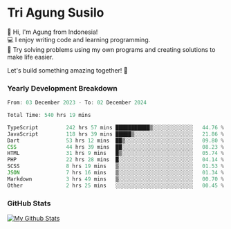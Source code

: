 # Tri Agung Susilo

👋 Hi, I'm Agung from Indonesia!<br>
💻 I enjoy writing code and learning programming.<br>
🧠 Try solving problems using my own programs and creating solutions to make life easier.

Let's build something amazing together! 🚀

### Yearly Development Breakdown

<!--START_SECTION:waka-->

```TypeScript JavaScript PHP
From: 03 December 2023 - To: 02 December 2024

Total Time: 540 hrs 19 mins

TypeScript         242 hrs 57 mins ███████████▒░░░░░░░░░░░░░   44.76 %
JavaScript         118 hrs 39 mins █████▒░░░░░░░░░░░░░░░░░░░   21.86 %
Dart               53 hrs 12 mins  ██▒░░░░░░░░░░░░░░░░░░░░░░   09.80 %
CSS                44 hrs 39 mins  ██░░░░░░░░░░░░░░░░░░░░░░░   08.23 %
HTML               31 hrs 9 mins   █▒░░░░░░░░░░░░░░░░░░░░░░░   05.74 %
PHP                22 hrs 28 mins  █░░░░░░░░░░░░░░░░░░░░░░░░   04.14 %
SCSS               8 hrs 19 mins   ▒░░░░░░░░░░░░░░░░░░░░░░░░   01.53 %
JSON               7 hrs 16 mins   ▒░░░░░░░░░░░░░░░░░░░░░░░░   01.34 %
Markdown           3 hrs 49 mins   ▒░░░░░░░░░░░░░░░░░░░░░░░░   00.70 %
Other              2 hrs 25 mins   ░░░░░░░░░░░░░░░░░░░░░░░░░   00.45 %
```

<!--END_SECTION:waka-->

### GitHub Stats

[![My Github Stats](https://github-readme-stats.vercel.app/api?username=triagung128&show_icons=true&hide=contribs,issues&count_private=true&theme=tokyonight)](https://github.com/triagung128)

<!-- [![Top Langs](https://github-readme-stats.vercel.app/api/top-langs/?username=triagung128&layout=compact)](https://github.com/triagung128) -->
